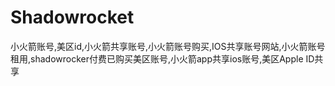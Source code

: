 # Shadowrocket
小火箭账号,美区id,小火箭共享账号,小火箭账号购买,IOS共享账号网站,小火箭账号租用,shadowrocker付费已购买美区账号,小火箭app共享ios账号,美区Apple ID共享
